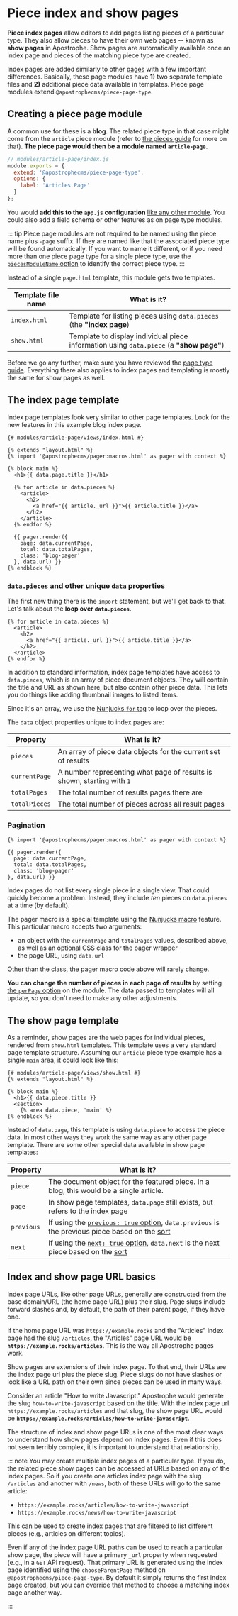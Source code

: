 # Piece index and show pages

**Piece index pages** allow editors to add pages listing pieces of a particular type. They also allow pieces to have their own web pages -- known as **show pages** in Apostrophe. Show pages are automatically available once an index page and pieces of the matching piece type are created.

Index pages are added similarly to other [pages](/guide/pages.md) with a few important differences. Basically, these page modules have **1)** two separate template files and **2)** additional piece data available in templates. Piece page modules extend `@apostrophecms/piece-page-type`.

## Creating a piece page module

A common use for these is a **blog**. The related piece type in that case might come from the `article` piece module (refer to [the pieces guide](/guide/pieces.md#creating-a-piece-type) for more on that). **The piece page would then be a module named `article-page`.**

```javascript
// modules/article-page/index.js
module.exports = {
  extend: '@apostrophecms/piece-page-type',
  options: {
    label: 'Articles Page'
  }
};
```

You would **add this to the `app.js` configuration** [like any other module](/guide/modules.html#setting-up-a-module). You could also add a field schema or other features as on page type modules.

::: tip
Piece page modules are not required to be named using the piece name plus `-page` suffix. If they are named like that the associated piece type will be found automatically. If you want to name it different, or if you need more than one piece page type for a single piece type, use the [`piecesModuleName` option](/reference/module-api/module-options.md#piecemodulename) to identify the correct piece type.
:::

Instead of a single `page.html` template, this module gets two templates.

| Template file name | What is it? |
| ------------------ | ----------- |
| `index.html` | Template for listing pieces using `data.pieces` (the **"index page**) |
| `show.html` | Template to display individual piece information using `data.piece` (a **"show page"**) |

Before we go any further, make sure you have reviewed the [page type guide](/guide/pages.md). Everything there also applies to index pages and templating is mostly the same for show pages as well.

## The index page template

Index page templates look very similar to other page templates. Look for the new features in this example blog index page.

```django
{# modules/article-page/views/index.html #}

{% extends "layout.html" %}
{% import '@apostrophecms/pager:macros.html' as pager with context %}

{% block main %}
  <h1>{{ data.page.title }}</h1>

  {% for article in data.pieces %}
    <article>
      <h2>
        <a href="{{ article._url }}">{{ article.title }}</a>
      </h2>
    </article>
  {% endfor %}

  {{ pager.render({
    page: data.currentPage,
    total: data.totalPages,
    class: 'blog-pager'
  }, data.url) }}
{% endblock %}
```

### `data.pieces` and other unique `data` properties

The first new thing there is the `import` statement, but we'll get back to that. Let's talk about the **loop over `data.pieces`**.

```django
{% for article in data.pieces %}
  <article>
    <h2>
      <a href="{{ article._url }}">{{ article.title }}</a>
    </h2>
  </article>
{% endfor %}
```

In addition to standard information, index page templates have access to `data.pieces`, which is an array of piece document objects. They will contain the title and URL as shown here, but also contain other piece data. This lets you do things like adding thumbnail images to listed items.

Since it's an array, we use the [Nunjucks `for` tag](https://mozilla.github.io/nunjucks/templating.html#for) to loop over the pieces.

The `data` object properties unique to index pages are:

| Property | What is it? |
| -------- | ----------- |
| `pieces` | An array of piece data objects for the current set of results |
| `currentPage` | A number representing what page of results is shown, starting with `1` |
| `totalPages` | The total number of results pages there are |
| `totalPieces` | The total number of pieces across all result pages |

### Pagination

```django
{% import '@apostrophecms/pager:macros.html' as pager with context %}

{{ pager.render({
  page: data.currentPage,
  total: data.totalPages,
  class: 'blog-pager'
}, data.url) }}
```

Index pages do not list every single piece in a single view. That could quickly become a problem. Instead, they include *ten* pieces on `data.pieces` at a time (by default).

The pager macro is a special template using the [Nunjucks macro](https://mozilla.github.io/nunjucks/templating.html#macro) feature. This particular macro accepts two arguments:

- an object with the `currentPage` and `totalPages` values, described above, as well as an optional CSS class for the pager wrapper
- the page URL, using `data.url`

Other than the class, the pager macro code above will rarely change.

**You can change the number of pieces in each page of results** by setting [the `perPage` option](/reference/module-api/module-options.md#perpage-2) on the module. The data passed to templates will all update, so you don't need to make any other adjustments.

## The show page template

As a reminder, show pages are the web pages for individual pieces, rendered from `show.html` templates. This template uses a very standard page template structure. Assuming our `article` piece type example has a single `main` area, it could look like this:

```django
{# modules/article-page/views/show.html #}
{% extends "layout.html" %}

{% block main %}
  <h1>{{ data.piece.title }}
  <section>
    {% area data.piece, 'main' %}
{% endblock %}
```

Instead of `data.page`, this template is using `data.piece` to access the piece data. In most other ways they work the same way as any other page template. There are some other special data available in show page templates:

| Property | What is it? |
| -------- | ----------- |
| `piece` | The document object for the featured piece. In a blog, this would be a single article. |
| `page` | In show page templates, `data.page` still exists, but refers to the index page |
| `previous` | If using the [`previous: true` option](/reference/module-api/module-options.md#previous), `data.previous` is the previous piece based on the [sort](/reference/module-api/module-options.md#sort) |
| `next` | If using the [`next: true` option](/reference/module-api/module-options.md#next), `data.next` is the next piece based on the [sort](/reference/module-api/module-options.md#sort) |

## Index and show page URL basics

Index page URLs, like other page URLs, generally are constructed from the base domain/URL (the home page URL) plus their slug. Page slugs include forward slashes and, by default, the path of their parent page, if they have one.

If the home page URL was `https://example.rocks` and the "Articles" index page had the slug `/articles`, the "Articles" page URL would be **`https://example.rocks/articles`**. This is the way all Apostrophe pages work.

Show pages are extensions of their index page. To that end, their URLs are the index page url plus the piece slug. Piece slugs do not have slashes or look like a URL path on their own since pieces can be used in many ways.

Consider an article "How to write Javascript." Apostrophe would generate the slug `how-to-write-javascript` based on the title. With the index page url `https://example.rocks/articles` and that slug, the show page URL would be **`https://example.rocks/articles/how-to-write-javascript`**.

The structure of index and show page URLs is one of the most clear ways to understand how show pages depend on index pages. Even if this does not seem terribly complex, it is important to understand that relationship.

::: note
You may create multiple index pages of a particular type. If you do, the related piece show pages can be accessed at URLs based on any of the index pages. So if you create one articles index page with the slug `/articles` and another with `/news`, both of these URLs will go to the same article:

- `https://example.rocks/articles/how-to-write-javascript`
- `https://example.rocks/news/how-to-write-javascript`

This can be used to create index pages that are filtered to list different pieces (e.g., articles on different topics).

Even if any of the index page URL paths can be used to reach a particular show page, the piece will have a primary `_url` property when requested (e.g., in a `GET` API request). That primary URL is generated using the index page identified using the `chooseParentPage` method on `@apostrophecms/piece-page-type`. By default it simply returns the first index page created, but you can override that method to choose a matching index page another way.

<!-- TODO: Link to the piece page module reference page `chooseParentPage` method when available. -->
:::
